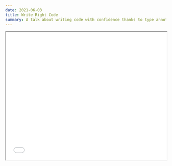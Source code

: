 ```yaml
---
date: 2021-06-03
title: Write Right Code
summary: A talk about writing code with confidence thanks to type annotations and autoformatters and stuff.
---
```


<iframe
    width="100%"
    height="400"
    src="/static/slides/write-right-code/index.html">
</iframe>
